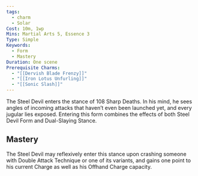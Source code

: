 ```yaml
---
tags:
  - charm
  - Solar
Cost: 10m, 1wp
Mins: Martial Arts 5, Essence 3
Type: Simple
Keywords:
  - Form
  - Mastery
Duration: One scene
Prerequisite Charms:
  - "[[Dervish Blade Frenzy]]"
  - "[[Iron Lotus Unfurling]]"
  - "[[Sonic Slash]]"
---
```

The Steel Devil enters the stance of 108 Sharp Deaths. In his mind, he sees angles of incoming attacks that haven’t even been launched yet, and every jugular lies exposed. Entering this form combines the effects of both Steel Devil Form and Dual-Slaying Stance. 

## Mastery

The Steel Devil may reflexively enter this stance upon crashing someone with Double Attack Technique or one of its variants, and gains one point to his current Charge as well as his Offhand Charge capacity.